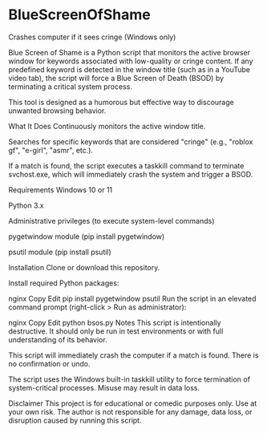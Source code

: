 # BlueScreenOfShame
Crashes computer if it sees cringe (Windows only)

Blue Screen of Shame is a Python script that monitors the active browser window for keywords associated with low-quality or cringe content. If any predefined keyword is detected in the window title (such as in a YouTube video tab), the script will force a Blue Screen of Death (BSOD) by terminating a critical system process.

This tool is designed as a humorous but effective way to discourage unwanted browsing behavior.

What It Does
Continuously monitors the active window title.

Searches for specific keywords that are considered "cringe" (e.g., "roblox gf", "e-girl", "asmr", etc.).

If a match is found, the script executes a taskkill command to terminate svchost.exe, which will immediately crash the system and trigger a BSOD.

Requirements
Windows 10 or 11

Python 3.x

Administrative privileges (to execute system-level commands)

pygetwindow module (pip install pygetwindow)

psutil module (pip install psutil)

Installation
Clone or download this repository.

Install required Python packages:

nginx
Copy
Edit
pip install pygetwindow psutil
Run the script in an elevated command prompt (right-click > Run as administrator):

nginx
Copy
Edit
python bsos.py
Notes
This script is intentionally destructive. It should only be run in test environments or with full understanding of its behavior.

This script will immediately crash the computer if a match is found. There is no confirmation or undo.

The script uses the Windows built-in taskkill utility to force termination of system-critical processes. Misuse may result in data loss.

Disclaimer
This project is for educational or comedic purposes only. Use at your own risk. The author is not responsible for any damage, data loss, or disruption caused by running this script.
